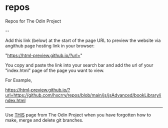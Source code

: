 # repos
Repos for The Odin Project

--

Add this link (below) at the start of the page URL to preview the website via angithub page hosting link in your browser: 

"https://html-preview.github.io/?url="

You copy and paste the link into your search bar and add the url of your "index.html" page of the page you want to view.

For Example, 

https://html-preview.github.io/?url=https://github.com/hxcrry/repos/blob/main/js/jsAdvanced/bookLibrary/index.html



--------------------------------------------------------------------------------------------------


Use  <a href="https://www.theodinproject.com/lessons/foundations-revisiting-rock-paper-scissors" target="_blank">THIS</a> page from The Odin Project when you have forgotten how to make, merge and delete git branches.